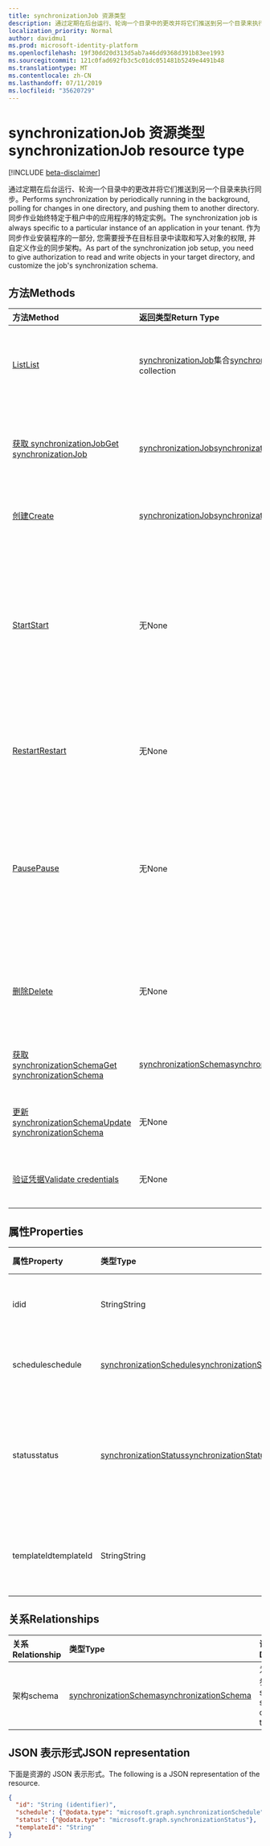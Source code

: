 ```yaml
---
title: synchronizationJob 资源类型
description: 通过定期在后台运行、轮询一个目录中的更改并将它们推送到另一个目录来执行同步。 同步作业始终特定于租户中的应用程序的特定实例。 作为同步作业安装程序的一部分, 您需要授予在目标目录中读取和写入对象的权限, 并自定义作业的同步架构。
localization_priority: Normal
author: davidmu1
ms.prod: microsoft-identity-platform
ms.openlocfilehash: 19f30dd20d313d5ab7a46dd9368d391b83ee1993
ms.sourcegitcommit: 121c0fad692fb3c5c01dc051481b5249e4491b48
ms.translationtype: MT
ms.contentlocale: zh-CN
ms.lasthandoff: 07/11/2019
ms.locfileid: "35620729"
---
```

# <a name="synchronizationjob-resource-type"></a><span data-ttu-id="db81c-105">synchronizationJob 资源类型</span><span class="sxs-lookup"><span data-stu-id="db81c-105">synchronizationJob resource type</span></span>

[!INCLUDE [beta-disclaimer](../../includes/beta-disclaimer.md)]

<span data-ttu-id="db81c-106">通过定期在后台运行、轮询一个目录中的更改并将它们推送到另一个目录来执行同步。</span><span class="sxs-lookup"><span data-stu-id="db81c-106">Performs synchronization by periodically running in the background, polling for changes in one directory, and pushing them to another directory.</span></span> <span data-ttu-id="db81c-107">同步作业始终特定于租户中的应用程序的特定实例。</span><span class="sxs-lookup"><span data-stu-id="db81c-107">The synchronization job is always specific to a particular instance of an application in your tenant.</span></span> <span data-ttu-id="db81c-108">作为同步作业安装程序的一部分, 您需要授予在目标目录中读取和写入对象的权限, 并自定义作业的同步架构。</span><span class="sxs-lookup"><span data-stu-id="db81c-108">As part of the synchronization job setup, you need to give authorization to read and write objects in your target directory, and customize the job's synchronization schema.</span></span>

## <a name="methods"></a><span data-ttu-id="db81c-109">方法</span><span class="sxs-lookup"><span data-stu-id="db81c-109">Methods</span></span>

| <span data-ttu-id="db81c-110">方法</span><span class="sxs-lookup"><span data-stu-id="db81c-110">Method</span></span>        | <span data-ttu-id="db81c-111">返回类型</span><span class="sxs-lookup"><span data-stu-id="db81c-111">Return Type</span></span>               | <span data-ttu-id="db81c-112">说明</span><span class="sxs-lookup"><span data-stu-id="db81c-112">Description</span></span>                  |
|:--------------|:--------------------------|:-----------------------------|
|[<span data-ttu-id="db81c-113">List</span><span class="sxs-lookup"><span data-stu-id="db81c-113">List</span></span>](../api/synchronization-synchronizationjob-list.md)             |<span data-ttu-id="db81c-114">[synchronizationJob](synchronization-synchronizationjob.md)集合</span><span class="sxs-lookup"><span data-stu-id="db81c-114">[synchronizationJob](synchronization-synchronizationjob.md) collection</span></span>  |<span data-ttu-id="db81c-115">列出给定应用程序实例 (服务主体) 的现有作业。</span><span class="sxs-lookup"><span data-stu-id="db81c-115">List existing jobs for a given application instance (service principal).</span></span>|
|[<span data-ttu-id="db81c-116">获取 synchronizationJob</span><span class="sxs-lookup"><span data-stu-id="db81c-116">Get synchronizationJob</span></span>](../api/synchronization-synchronizationjob-get.md) | [<span data-ttu-id="db81c-117">synchronizationJob</span><span class="sxs-lookup"><span data-stu-id="db81c-117">synchronizationJob</span></span>](synchronization-synchronizationjob.md) |<span data-ttu-id="db81c-118">读取 synchronizationJob 对象的属性和关系。</span><span class="sxs-lookup"><span data-stu-id="db81c-118">Read properties and relationships of a synchronizationJob object.</span></span>|
|[<span data-ttu-id="db81c-119">创建</span><span class="sxs-lookup"><span data-stu-id="db81c-119">Create</span></span>](../api/synchronization-synchronizationjob-post.md)         |[<span data-ttu-id="db81c-120">synchronizationJob</span><span class="sxs-lookup"><span data-stu-id="db81c-120">synchronizationJob</span></span>](synchronization-synchronizationjob.md)   |<span data-ttu-id="db81c-121">为给定应用程序创建新作业。</span><span class="sxs-lookup"><span data-stu-id="db81c-121">Create new job for a given application.</span></span>|
|[<span data-ttu-id="db81c-122">Start</span><span class="sxs-lookup"><span data-stu-id="db81c-122">Start</span></span>](../api/synchronization-synchronizationjob-start.md)          |<span data-ttu-id="db81c-123">无</span><span class="sxs-lookup"><span data-stu-id="db81c-123">None</span></span>   |<span data-ttu-id="db81c-124">启动同步。</span><span class="sxs-lookup"><span data-stu-id="db81c-124">Start synchronization.</span></span> <span data-ttu-id="db81c-125">如果作业处于暂停状态, 则它将从作业暂停的点继续。</span><span class="sxs-lookup"><span data-stu-id="db81c-125">If the job is in a paused state, it continues from the point where the job was paused.</span></span> <span data-ttu-id="db81c-126">如果作业处于隔离状态, 则隔离状态为 "已清除"。</span><span class="sxs-lookup"><span data-stu-id="db81c-126">If the job is in quarantine, the quarantine status is cleared.</span></span>|
|[<span data-ttu-id="db81c-127">Restart</span><span class="sxs-lookup"><span data-stu-id="db81c-127">Restart</span></span>](../api/synchronization-synchronizationjob-restart.md)      |<span data-ttu-id="db81c-128">无</span><span class="sxs-lookup"><span data-stu-id="db81c-128">None</span></span>   |<span data-ttu-id="db81c-129">强制作业重新启动并重新处理目录中的所有对象。</span><span class="sxs-lookup"><span data-stu-id="db81c-129">Force the job to start over and re-process all the objects in the directory.</span></span>|
|[<span data-ttu-id="db81c-130">Pause</span><span class="sxs-lookup"><span data-stu-id="db81c-130">Pause</span></span>](../api/synchronization-synchronizationjob-pause.md)          |<span data-ttu-id="db81c-131">无</span><span class="sxs-lookup"><span data-stu-id="db81c-131">None</span></span>   |<span data-ttu-id="db81c-132">临时停止同步。</span><span class="sxs-lookup"><span data-stu-id="db81c-132">Temporarily stop synchronization.</span></span> <span data-ttu-id="db81c-133">所有进度 (包括作业状态) 均保持不变, 作业将从[开始](../api/synchronization-synchronizationjob-start.md)调用时停止的位置继续。</span><span class="sxs-lookup"><span data-stu-id="db81c-133">All the progress, including job state, is persisted, and the job will continue from where it left off when a [Start](../api/synchronization-synchronizationjob-start.md) call is made.</span></span>|
|[<span data-ttu-id="db81c-134">删除</span><span class="sxs-lookup"><span data-stu-id="db81c-134">Delete</span></span>](../api/synchronization-synchronizationjob-delete.md)        |<span data-ttu-id="db81c-135">无</span><span class="sxs-lookup"><span data-stu-id="db81c-135">None</span></span>   |<span data-ttu-id="db81c-136">停止同步, 并永久删除与作业关联的所有状态。</span><span class="sxs-lookup"><span data-stu-id="db81c-136">Stop synchronization, and permanently delete all the state associated with the job.</span></span>|
|[<span data-ttu-id="db81c-137">获取 synchronizationSchema</span><span class="sxs-lookup"><span data-stu-id="db81c-137">Get synchronizationSchema</span></span>](../api/synchronization-synchronizationschema-get.md)    |[<span data-ttu-id="db81c-138">synchronizationSchema</span><span class="sxs-lookup"><span data-stu-id="db81c-138">synchronizationSchema</span></span>](synchronization-synchronizationschema.md)   |<span data-ttu-id="db81c-139">检索作业的有效同步架构。</span><span class="sxs-lookup"><span data-stu-id="db81c-139">Retrieve the job's effective synchronization schema.</span></span>|
|[<span data-ttu-id="db81c-140">更新 synchronizationSchema</span><span class="sxs-lookup"><span data-stu-id="db81c-140">Update synchronizationSchema</span></span>](../api/synchronization-synchronizationschema-update.md)    |<span data-ttu-id="db81c-141">无</span><span class="sxs-lookup"><span data-stu-id="db81c-141">None</span></span>   |<span data-ttu-id="db81c-142">更新作业的同步架构。</span><span class="sxs-lookup"><span data-stu-id="db81c-142">Update the job's synchronization schema.</span></span> |
|[<span data-ttu-id="db81c-143">验证凭据</span><span class="sxs-lookup"><span data-stu-id="db81c-143">Validate credentials</span></span>](../api/synchronization-synchronizationjob-validatecredentials.md)|<span data-ttu-id="db81c-144">无</span><span class="sxs-lookup"><span data-stu-id="db81c-144">None</span></span>|<span data-ttu-id="db81c-145">测试提供的针对目标目录的凭据。</span><span class="sxs-lookup"><span data-stu-id="db81c-145">Test provided credentials against target directory.</span></span>|

## <a name="properties"></a><span data-ttu-id="db81c-146">属性</span><span class="sxs-lookup"><span data-stu-id="db81c-146">Properties</span></span>

| <span data-ttu-id="db81c-147">属性</span><span class="sxs-lookup"><span data-stu-id="db81c-147">Property</span></span>      | <span data-ttu-id="db81c-148">类型</span><span class="sxs-lookup"><span data-stu-id="db81c-148">Type</span></span>      | <span data-ttu-id="db81c-149">说明</span><span class="sxs-lookup"><span data-stu-id="db81c-149">Description</span></span>    |
|:--------------|:----------|:---------------|
|<span data-ttu-id="db81c-150">id</span><span class="sxs-lookup"><span data-stu-id="db81c-150">id</span></span>             |<span data-ttu-id="db81c-151">String</span><span class="sxs-lookup"><span data-stu-id="db81c-151">String</span></span>                     |<span data-ttu-id="db81c-152">唯一的同步作业标识符。</span><span class="sxs-lookup"><span data-stu-id="db81c-152">Unique synchronization job identifier.</span></span> <span data-ttu-id="db81c-153">只读。</span><span class="sxs-lookup"><span data-stu-id="db81c-153">Read-only.</span></span>|
|<span data-ttu-id="db81c-154">schedule</span><span class="sxs-lookup"><span data-stu-id="db81c-154">schedule</span></span>       |[<span data-ttu-id="db81c-155">synchronizationSchedule</span><span class="sxs-lookup"><span data-stu-id="db81c-155">synchronizationSchedule</span></span>](synchronization-synchronizationschedule.md)|<span data-ttu-id="db81c-156">用于运行作业的计划。</span><span class="sxs-lookup"><span data-stu-id="db81c-156">Schedule used to run the job.</span></span> <span data-ttu-id="db81c-157">只读。</span><span class="sxs-lookup"><span data-stu-id="db81c-157">Read-only.</span></span>|
|<span data-ttu-id="db81c-158">status</span><span class="sxs-lookup"><span data-stu-id="db81c-158">status</span></span>         |[<span data-ttu-id="db81c-159">synchronizationStatus</span><span class="sxs-lookup"><span data-stu-id="db81c-159">synchronizationStatus</span></span>](synchronization-synchronizationstatus.md)     |<span data-ttu-id="db81c-160">作业的状态, 包括上次运行作业的时间、当前作业状态和错误。</span><span class="sxs-lookup"><span data-stu-id="db81c-160">Status of the job, which includes when the job was last run, current job state, and errors.</span></span>|
|<span data-ttu-id="db81c-161">templateId</span><span class="sxs-lookup"><span data-stu-id="db81c-161">templateId</span></span>     |<span data-ttu-id="db81c-162">String</span><span class="sxs-lookup"><span data-stu-id="db81c-162">String</span></span>    |<span data-ttu-id="db81c-163">此作业所基于的[同步模板](synchronization-synchronizationtemplate.md)的标识符。</span><span class="sxs-lookup"><span data-stu-id="db81c-163">Identifier of the [synchronization template](synchronization-synchronizationtemplate.md) this job is based on.</span></span>|

## <a name="relationships"></a><span data-ttu-id="db81c-164">关系</span><span class="sxs-lookup"><span data-stu-id="db81c-164">Relationships</span></span>
| <span data-ttu-id="db81c-165">关系</span><span class="sxs-lookup"><span data-stu-id="db81c-165">Relationship</span></span> | <span data-ttu-id="db81c-166">类型</span><span class="sxs-lookup"><span data-stu-id="db81c-166">Type</span></span>   |<span data-ttu-id="db81c-167">说明</span><span class="sxs-lookup"><span data-stu-id="db81c-167">Description</span></span>|
|:---------------|:--------|:----------|
|<span data-ttu-id="db81c-168">架构</span><span class="sxs-lookup"><span data-stu-id="db81c-168">schema</span></span>|[<span data-ttu-id="db81c-169">synchronizationSchema</span><span class="sxs-lookup"><span data-stu-id="db81c-169">synchronizationSchema</span></span>](synchronization-synchronizationschema.md)| <span data-ttu-id="db81c-170">为作业配置的同步架构。</span><span class="sxs-lookup"><span data-stu-id="db81c-170">The synchronization schema configured for the job.</span></span>|

## <a name="json-representation"></a><span data-ttu-id="db81c-171">JSON 表示形式</span><span class="sxs-lookup"><span data-stu-id="db81c-171">JSON representation</span></span>

<span data-ttu-id="db81c-172">下面是资源的 JSON 表示形式。</span><span class="sxs-lookup"><span data-stu-id="db81c-172">The following is a JSON representation of the resource.</span></span>

<!-- {
  "blockType": "resource",
  "optionalProperties": [

  ],
  "keyProperty": "id",
  "@odata.type": "microsoft.graph.synchronizationJob"
}-->

```json
{
  "id": "String (identifier)",
  "schedule": {"@odata.type": "microsoft.graph.synchronizationSchedule"},
  "status": {"@odata.type": "microsoft.graph.synchronizationStatus"},
  "templateId": "String"
}

```

<!-- uuid: 8fcb5dbc-d5aa-4681-8e31-b001d5168d79
2015-10-25 14:57:30 UTC -->
<!--
{
  "type": "#page.annotation",
  "description": "synchronizationJob resource",
  "keywords": "",
  "section": "documentation",
  "tocPath": "",
  "suppressions": []
}
-->
